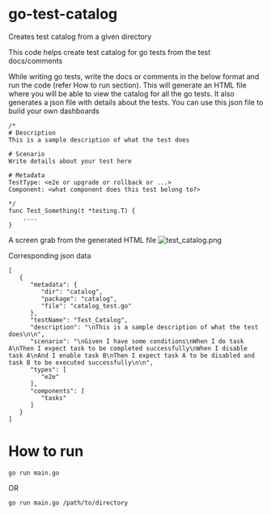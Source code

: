 # go-test-catalog
Creates test catalog from a given directory

This code helps create test catalog for go tests from the test docs/comments

While writing go tests, write the docs or comments in the below format and run the code (refer How to run section). This will generate an HTML file where you will be able to view the catalog for all the go tests. It also generates a json file with details about the tests. You can use this json file to build your own dashboards  

```
/*
# Description
This is a sample description of what the test does

# Scenario
Write details about your test here

# Metadata
TestType: <e2e or upgrade or rollback or ...>
Component: <what component does this test belong to?>

*/
func Test_Something(t *testing.T) {
    ....
}
```
A screen grab from the generated HTML file
![test_catalog.png](..%2F..%2F..%2FDesktop%2Ftest_catalog.png)

Corresponding json data
```
[
   {
      "metadata": {
         "dir": "catalog",
         "package": "catalog",
         "file": "catalog_test.go"
      },
      "testName": "Test_Catalog",
      "description": "\nThis is a sample description of what the test does\n\n",
      "scenario": "\nGiven I have some conditions\nWhen I do task A\nThen I expect task to be completed successfully\nWhen I disable task A\nAnd I enable task B\nThen I expect task A to be disabled and task B to be executed successfully\n\n",
      "types": [
         "e2e"
      ],
      "components": [
         "tasks"
      ]
   }
]
```

# How to run
```go run main.go```

OR

```go run main.go /path/to/directory```
